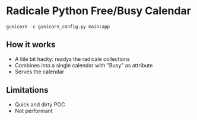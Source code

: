 # Radicale Python Free/Busy Calendar

`gunicorn -c gunicorn_config.py main:app`

## How it works

- A liile bit hacky: readys the radicale collections
- Combines into a single calendar with "Busy" as attribute
- Serves the calendar

## Limitations

- Quick and dirty POC
- Not performant
